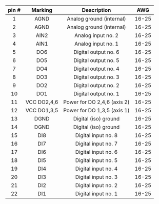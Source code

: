 | **pin #** | **Marking** | **Description** | **AWG** |
| :---: | :---: | :---: | :---: |
| 1 | AGND | Analog ground (internal) | 16-25 |
| 2 | AGND | Analog ground (internal) | 16-25 |
| 3 | AIN2 | Analog input no. 2 | 16-25 |
| 4 | AIN1 | Analog input no. 1 | 16-25 |
| 5 | DO6 | Digital output no. 6 | 16-25 |
| 6 | DO5 | Digital output no. 5 | 16-25 |
| 7 | DO4 | Digital output no. 4 | 16-25 |
| 8 | DO3 | Digital output no. 3 | 16-25 |
| 9 | DO2 | Digital output no. 2 | 16-25 |
| 10 | DO1 | Digital output no. 1 | 16-25 |
| 11 | VCC DO2,4,6 | Power for DO 2,4,6 (axis 2) | 16-25 |
| 12 | VCC DO1,3,5 | Power for DO 1,3,5 (axis 1) | 16-25 |
| 13 | DGND | Digital (iso) ground | 16-25 |
| 14 | DGND | Digital (iso) ground | 16-25 |
| 15 | DI8 | Digital input no. 8 | 16-25 |
| 16 | DI7 | Digital input no. 7 | 16-25 |
| 17 | DI6 | Digital input no. 6 | 16-25 |
| 18 | DI5 | Digital input no. 5 | 16-25 |
| 19 | DI4 | Digital input no. 4 | 16-25 |
| 20 | DI3 | Digital input no. 3 | 16-25 |
| 21 | DI2 | Digital input no. 2 | 16-25 |
| 22 | DI1 | Digital input no. 1 | 16-25 |
